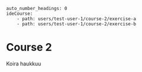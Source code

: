 ```{settings=""}
auto_number_headings: 0
ideCourse:
    - path: users/test-user-1/course-2/exercise-a
    - path: users/test-user-1/course-2/exercise-b
```

# Course 2

Koira haukkuu

